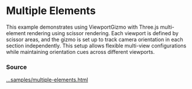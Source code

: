 # Multiple Elements

<IframeContainer url="multiple-elements.html" />

This example demonstrates using ViewportGizmo with Three.js multi-element rendering using scissor rendering. Each viewport is defined by scissor areas, and the gizmo is set up to track camera orientation in each section independently. This setup allows flexible multi-view configurations while maintaining orientation cues across different viewports.

### Source

[...samples/multiple-elements.html](https://github.com/Fennec-hub/three-viewport-gizmo/blob/main/docs/public/samples/multiple-elements.html)

